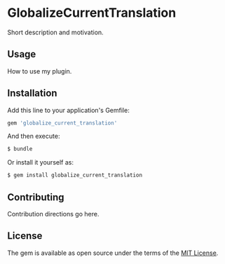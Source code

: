 # GlobalizeCurrentTranslation
Short description and motivation.

## Usage
How to use my plugin.

## Installation
Add this line to your application's Gemfile:

```ruby
gem 'globalize_current_translation'
```

And then execute:
```bash
$ bundle
```

Or install it yourself as:
```bash
$ gem install globalize_current_translation
```

## Contributing
Contribution directions go here.

## License
The gem is available as open source under the terms of the [MIT License](https://opensource.org/licenses/MIT).
